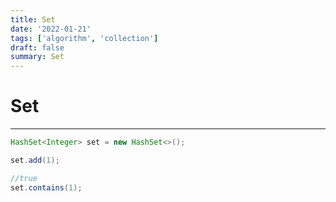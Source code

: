 ```yaml
---
title: Set
date: '2022-01-21'
tags: ['algorithm', 'collection']
draft: false
summary: Set
---
```


# Set

---

```java
HashSet<Integer> set = new HashSet<>();

set.add(1);

//true
set.contains(1);

```
